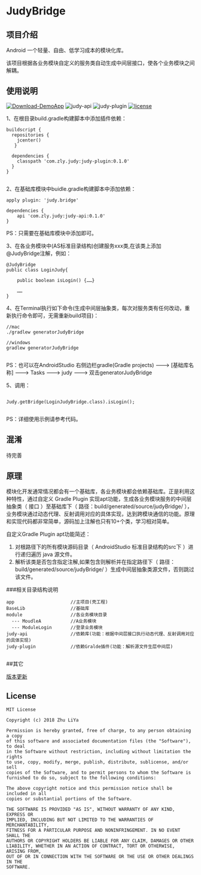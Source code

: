 # JudyBridge

## 项目介绍

Android 一个轻量、自由、低学习成本的模块化库。

该项目根据各业务模块自定义的服务类自动生成中间层接口，使各个业务模块之间解耦。


## 使用说明

[![Download-DemoApp](https://img.shields.io/badge/Download-DemoApp-green.svg)](./material/app-release.apk) ![judy-api](https://img.shields.io/badge/judy--api-0.1.0-blue.svg) ![judy-plugin](https://img.shields.io/badge/judy--plugin-0.1.0-blue.svg) [![license](https://img.shields.io/badge/license-MIT-brightgreen.svg)](https://opensource.org/licenses/mit-license.php)


1、在根目录build.gradle构建脚本中添加插件依赖：


```
buildscript {
  repositories {
    jcenter()
   }
   
  dependencies {
  	classpath 'com.zly.judy:judy-plugin:0.1.0'
  }
}


```

2、在基础库模块中buidle.gradle构建脚本中添加依赖：

```
apply plugin: 'judy.bridge'

dependencies {
	api 'com.zly.judy:judy-api:0.1.0'
}

```

PS：只需要在基础库模块中添加即可。

3、在各业务模块中(AS标准目录结构)创建服务xxx类,在该类上添加@JudyBridge注解，例如：

```
@JudyBridge
public class LoginJudy{

	public boolean isLogin() {……}
	
	……
}

```

4、在Terminal执行如下命令(生成中间层抽象类，每次对服务类有任何改动，重新执行命令即可，无需重新build项目)：

```
//mac
./gradlew generatorJudyBridge

//windows
gradlew generatorJudyBridge


```

PS：也可以在AndroidStudio 右侧边栏gradle(Gradle projects) ---> [基础库名称] ---> Tasks ---> judy ---> 双击generatorJudyBridge


5、调用：

```

Judy.getBridge(LoginJudyBridge.class).isLogin();


```

PS：详细使用示例请参考代码。

## 混淆
待完善

## 原理

模块化开发通常情况都会有一个基础库，各业务模块都会依赖基础库。正是利用这种特性，通过自定义 Gradle Plugin 实现apt功能，生成各业务模块服务的中间层抽象类（ 接口 ）至基础库下（ 路径：build/generated/source/judyBridge/ ），
业务模块通过动态代理、反射调用对应的具体实现，达到跨模块通信的功能。原理和实现代码都非常简单，源码加上注解也只有10+个类，学习相对简单。


自定义Gradle Plugin apt功能简述：
1. 对根路径下的所有模块源码目录（ AndroidStudio 标准目录结构的src下 ）进行递归遍历 java 源文件。
2. 解析该类是否包含指定注解,如果包含则解析并在指定路径下（ 路径：build/generated/source/judyBridge/ ）生成中间层抽象类源文件，否则跳过该文件。

###相关目录结构说明

```
app						//主项目(壳工程)
BaseLib					//基础库
module					//各业务模块目录
  --- MoudleA			//A业务模块
  --- ModuleLogin		//登录业务模块
judy-api				//依赖库(功能：根据中间层接口执行动态代理、反射调用对应的具体实现)
judy-plugin				//依赖Gralde插件(功能：解析源文件生层中间层)


```

##其它

[版本更新](./material/md/版本更新.md)


## License

```
MIT License

Copyright (c) 2018 Zhu LiYa

Permission is hereby granted, free of charge, to any person obtaining a copy
of this software and associated documentation files (the "Software"), to deal
in the Software without restriction, including without limitation the rights
to use, copy, modify, merge, publish, distribute, sublicense, and/or sell
copies of the Software, and to permit persons to whom the Software is
furnished to do so, subject to the following conditions:

The above copyright notice and this permission notice shall be included in all
copies or substantial portions of the Software.

THE SOFTWARE IS PROVIDED "AS IS", WITHOUT WARRANTY OF ANY KIND, EXPRESS OR
IMPLIED, INCLUDING BUT NOT LIMITED TO THE WARRANTIES OF MERCHANTABILITY,
FITNESS FOR A PARTICULAR PURPOSE AND NONINFRINGEMENT. IN NO EVENT SHALL THE
AUTHORS OR COPYRIGHT HOLDERS BE LIABLE FOR ANY CLAIM, DAMAGES OR OTHER
LIABILITY, WHETHER IN AN ACTION OF CONTRACT, TORT OR OTHERWISE, ARISING FROM,
OUT OF OR IN CONNECTION WITH THE SOFTWARE OR THE USE OR OTHER DEALINGS IN THE
SOFTWARE.
```
